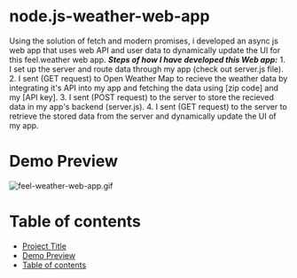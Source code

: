 # node.js-weather-web-app
Using the solution of fetch and modern promises, i developed an async js web app that uses web API and user data to dynamically update the UI for this feel.weather web app.
***Steps of how I have developed this Web app:***
    1. I set up the server and route data through my app (check out server.js file).
    2. I sent (GET request) to Open Weather Map to recieve the weather data by integrating it's API into my app and fetching the data using [zip code] and my [API key].
    3. I sent (POST request) to the server to store the recieved data in my app's backend (server.js).
    4. I sent (GET request) to the server to retrieve the stored data from the server and dynamically update the UI of my app.
# Demo Preview
![feel-weather-web-app.gif](https://media.giphy.com/media/IwE4Z0PS9julV6Ze1i/giphy.gif)
# Table of contents
- [Project Title](#nodejs-weather-web-app)
- [Demo Preview](#demo-preview)
- [Table of contents](#table-of-contents)
